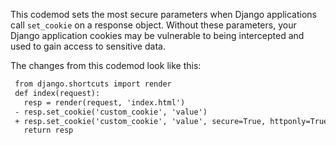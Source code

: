 This codemod sets the most secure parameters when Django applications call `set_cookie` on a response object. Without these parameters, your Django
application cookies may be vulnerable to being intercepted and used to gain access to sensitive data.

The changes from this codemod look like this:

```diff
 from django.shortcuts import render
 def index(request):
   resp = render(request, 'index.html')
 - resp.set_cookie('custom_cookie', 'value')
 + resp.set_cookie('custom_cookie', 'value', secure=True, httponly=True, samesite='Lax')
   return resp
```
